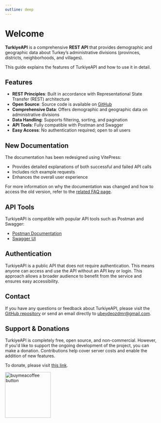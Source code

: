 ```yaml
---
outline: deep
---
```


# Welcome

**TurkiyeAPI** is a comprehensive **REST API** that provides demographic and geographic data about Turkey’s administrative divisions (provinces, districts, neighborhoods, and villages).

This guide explains the features of TurkiyeAPI and how to use it in detail.

## Features

- **REST Principles**: Built in accordance with Representational State Transfer (REST) architecture
- **Open Source**: Source code is available on [GitHub](https://github.com/ubeydeozdmr/turkiye-api)
- **Comprehensive Data**: Offers demographic and geographic data on administrative divisions
- **Data Handling**: Supports filtering, sorting, and pagination
- **API Tools**: Fully compatible with Postman and Swagger
- **Easy Access**: No authentication required; open to all users

## New Documentation

The documentation has been redesigned using VitePress:

- Provides detailed explanations of both successful and failed API calls
- Includes rich example requests
- Enhances the overall user experience

For more information on why the documentation was changed and how to access the old version, refer to the [related FAQ page](./faq.md).

## API Tools

TurkiyeAPI is compatible with popular API tools such as Postman and Swagger:

- [Postman Documentation](https://documenter.getpostman.com/view/19561492/UzBguVHM)
- [Swagger UI](https://turkiyeapi.dev/swagger)

## Authentication

TurkiyeAPI is a public API that does not require authentication. This means anyone can access and use the API without an API key or login. This approach allows a broader audience to benefit from the service and ensures easy accessibility.

## Contact

If you have any questions or feedback about TurkiyeAPI, please visit the [GitHub repository](https://github.com/ubeydeozdmr/turkiye-api) or send an email directly to [ubeydeozdmr@gmail.com](mailto:ubeydeozdmr@gmail.com).

## Support & Donations

TurkiyeAPI is completely free, open source, and non-commercial. However, if you'd like to support the ongoing development of the project, you can make a donation. Contributions help cover server costs and enable the addition of new features.

To donate, please visit [this link](https://www.buymeacoffee.com/ubeydeozdmr).

<a href="https://www.buymeacoffee.com/ubeydeozdmr"><img src="https://cdn.buymeacoffee.com/buttons/v2/default-yellow.png" alt="buymeacoffee button" width="150" /></a>
